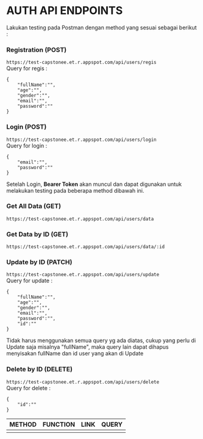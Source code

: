 <h1> AUTH API ENDPOINTS </h1>
Lakukan testing pada Postman dengan method yang sesuai sebagai berikut :


### Registration (POST)
`https://test-capstonee.et.r.appspot.com/api/users/regis` <br>
Query for regis :
```
{
    "fullName":"",
    "age":"",
    "gender":"",
    "email":"",
    "password":""
}
```


### Login (POST)
`https://test-capstonee.et.r.appspot.com/api/users/login` <br>
Query for login :
```
{
    "email":"",
    "password":""
}
```
Setelah Login, <strong>Bearer Token</strong> akan muncul dan dapat digunakan untuk melakukan testing pada beberapa method dibawah ini.


### Get All Data (GET)
`https://test-capstonee.et.r.appspot.com/api/users/data`

### Get Data by ID (GET)
`https://test-capstonee.et.r.appspot.com/api/users/data/:id`

### Update by ID (PATCH)
`https://test-capstonee.et.r.appspot.com/api/users/update` <br>
Query for update :
```
{
    "fullName":"",
    "age":"",
    "gender":"",
    "email":"",
    "password":"",
    "id":""
}
```
Tidak harus menggunakan semua query yg ada diatas, cukup yang perlu di Update saja misalnya "fullName", maka query lain dapat dihapus menyisakan fullName dan id user yang akan di Update

### Delete by ID (DELETE)
`https://test-capstonee.et.r.appspot.com/api/users/delete` <br>
Query for delete :
```
{
    "id":""
}
```
| METHOD | FUNCTION | LINK | QUERY |
|--------|----------|------|-------|
|        |          |      |       |

